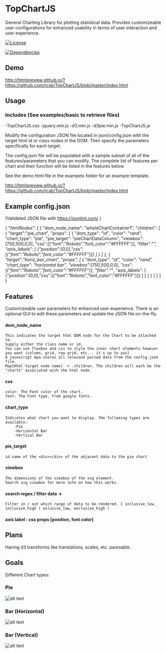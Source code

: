 # TopChartJS

General Charting Library for plotting statistical data.
Provides customizeable user configurations for enhanced usability in terms of user interaction and user experience.

[![License][license-badge]][license-badge-url] 
 
[license-badge]: https://img.shields.io/aur/license/yaourt.svg
[devDependencies-badge]: https://img.shields.io/david/dev/mrdoob/three.js.svg
[license-badge-url]: ./LICENSE
[![Dependencies][dependencies-badge]][dependencies-badge-url]

[dependencies-badge]: https://img.shields.io/david/mrdoob/three.js.svg
[dependencies-badge-url]: https://david-dm.org/mrdoob/three.js
[devDependencies-badge]: https://img.shields.io/david/dev/mrdoob/three.js.svg
[devDependencies-badge-url]: https://david-dm.org/mrdoob/three.js#info=devDependencies

## Demo

http://htmlpreview.github.io/?https://github.com/rcsb/TopChartJS/blob/master/index.html

## Usage

### Includes (See examples/basic to retrieve files)

-TopChartJS.css 
-jquery.min.js
-d3.min.js
-d3pie.min.js
-TopChartJS.js

Modify the configuration JSON file located in json/config.json with the target html id or class nodes in the DOM.
Then specify the parameters specifically for each target.

The config.json file will be populated with a sample subset of all of the features/parameters that you can modify.
The complete list of features per chart and their function will be listed in the features below.

See the demo html file in the exampels folder for an example template.

http://htmlpreview.github.io/?https://github.com/rcsb/TopChartJS/blob/master/index.html

## Example config.json

(Validated JSON file with https://jsonlint.com/ )

{ 
  "htmlNodes": 
  [ {
		"dom_node_name": "wholeChartContainer1",
		"children":
		[
			{
				"target":"pie_chart",
				"props": 
				[
					{
						"dom_type": "id",
						"color": "rand",
						"chart_type": "pie",
						"pie_target": "pieChartDataColumn",
						"viewbox":[750,500,0,0],
						"css":[{"font":"Roboto","font_color":"#FFFFFF"}],
						"filter":"*",
						"axis_labels":
						[
							{"position":[0,0],"css":[{"font":"Roboto","font_color":"#FFFFFF"}]}
						]
					}
				]
			},
			{
				"target":"horiz_bar_chart",
				"props": 
				[
					{
						"dom_type": "id",
						"color": "rand",
						"chart_type": "horizontal bar",
						"viewbox":[750,500,0,0],
						"css":[{"font":"Roboto","font_color":"#FFFFFF"}],
						"filter":"*",
						"axis_labels":
						[
							{"position":[0,0],"css":[{"font":"Roboto","font_color":"#FFFFFF"}]}
						]
					}
				]
			}
		]
   } ]
}

## Features

Customizeable user parameters for enhanced user experience.
There is an optional GUI to edit these parameters and update the JSON file on-the-fly.

#### dom_node_name
	This indicates the target html DOM node for the Chart to be attached to. 
	Supply either the class name or id.
	You can use flexbox and css to style the inner chart elements however you want (column, grid, row grid, etc... it's up to you)
	A javascript mpa stores all relevand parsed data from the config.json file. 
	Map[Html target node name] -> .children. The children will each be the "charts" associated with the html node.
#### css
	color: The Font color of the chart.
	font: The Font type, from google fonts.
#### chart_type
	Indicates what chart you want to display. THe follwoing types are available:
		-Pie
		-Horizontal Bar
		-Vertical Bar
#### pie_target
	id name of the <div></div> of the adjacent data to the pie chart
#### viewbox
	The dimensions of the viewbox of the svg element. 
	Search svg viewbox for more info on how this works.
#### search regex / filter data -> 
	Filter in / out which range of data to be rendered. [ inclusive_low, inclusive_high ( exlusive_low, exclusive_high )
#### axis label : css props [position, font color]
		

## Plans

Having d3 transforms like translations, scales, etc. paresable.
		
## Goals

Different Chart types:

### Pie

![alt text](https://github.com/rcsb/TopChartJS/blob/master/img/Pie.png)

### Bar (Horizontal)

![alt text](https://github.com/rcsb/TopChartJS/blob/master/img/Horizontal%20Bar.png)

### Bar (Vertical)

![alt text](https://github.com/rcsb/TopChartJS/blob/master/img/Vertical%20Bar.png)

